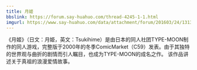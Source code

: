 ```yaml
---
title: 月姬
bbslink: https://forum.say-huahuo.com/thread-4245-1-1.html
imgurl: https://www.say-huahuo.com/data/attachment/forum/201603/24/131321vj9z23fpjf995694.jpg
---
```


《月姬》（日文：月姫，英文：Tsukihime）是由日本的同人社团TYPE-MOON制作的同人游戏，完整版于2000年的冬季ComicMarket（C59）发表。由于其独特的世界观与曲折的剧情而引人瞩目，也成为TYPE-MOON的成名之作。
该作品讲述关于真祖的浪漫爱情故事。<!--more-->
